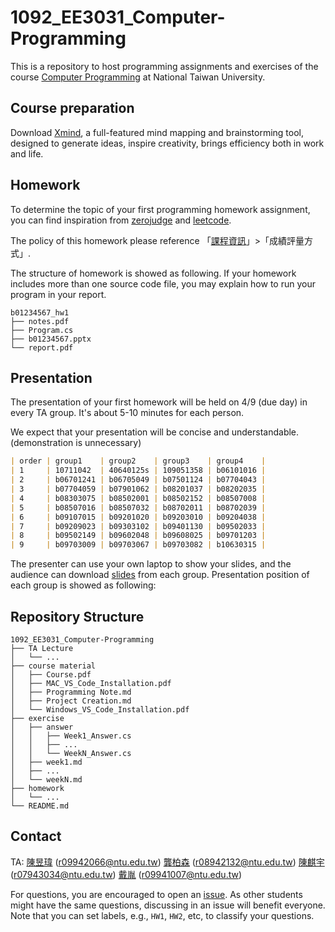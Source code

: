 # 1092_EE3031_Computer-Programming

This is a repository to host programming assignments and exercises of the course [Computer Programming](https://cool.ntu.edu.tw/courses/4605/modules) at National Taiwan University.

## Course preparation

Download [Xmind](https://www.xmind.net/), a full-featured mind mapping and brainstorming tool, designed to generate ideas, inspire creativity, brings efficiency both in work and life.

## Homework

To determine the topic of your first programming homework assignment, you can find inspiration from [zerojudge](https://zerojudge.tw/Problems?tabid=CONTEST#tab01) and [leetcode](https://leetcode.com/problemset/all/?difficulty=Easy). 

The policy of this homework please reference 「[課程資訊](https://cool.ntu.edu.tw/courses/4605/assignments/syllabus)」>「成績評量方式」. 

The structure of homework is showed as following. If your homework includes more than one source code file, you may explain how to run your program in your report.

```
b01234567_hw1
├── notes.pdf
├── Program.cs
├── b01234567.pptx
└── report.pdf
```

## Presentation

The presentation of your first homework will be held on 4/9 (due day) in every TA group. It's about 5-10 minutes for each person. 

We expect that your presentation will be concise and understandable. (demonstration is unnecessary)

```markdown
| order | group1    | group2    | group3    | group4    |
| 1     | 10711042  | 40640125s | 109051358 | b06101016 |
| 2     | b06701241 | b06705049 | b07501124 | b07704043 |
| 3     | b07704059 | b07901062 | b08201037 | b08202035 |
| 4     | b08303075 | b08502001 | b08502152 | b08507008 |
| 5     | b08507016 | b08507032 | b08702011 | b08702039 |
| 6     | b09107015 | b09201020 | b09203010 | b09204038 |
| 7     | b09209023 | b09303102 | b09401130 | b09502033 |
| 8     | b09502149 | b09602048 | b09608025 | b09701203 |
| 9     | b09703009 | b09703067 | b09703082 | b10630315 |
```

The presenter can use your own laptop to show your slides, and the audience can download [slides](https://github.com/fordevoted/1092_EE3031_Computer-Programming/tree/main/homework/HW1) from each group. Presentation position of each group is showed as following:



## Repository Structure
```
1092_EE3031_Computer-Programming
├── TA Lecture
│   └── ...
├── course material
│   ├── Course.pdf
│   ├── MAC_VS_Code_Installation.pdf
│   ├── Programming Note.md
│   ├── Project Creation.md
│   └── Windows_VS_Code_Installation.pdf
├── exercise
│   ├── answer
│   │   ├── Week1_Answer.cs
│   │   ├── ...
│   │   └── WeekN_Answer.cs
│   ├── week1.md
│   ├── ...
│   └── weekN.md
├── homework
│   └── ...
└── README.md

```

## Contact
TA: 
[陳昱瑋](https://www.facebook.com/profile.php?id=100002787313855) (r09942066@ntu.edu.tw)
[龔柏森](https://www.facebook.com/GongBoSen) (r08942132@ntu.edu.tw)
[陳麒宇](https://www.facebook.com/profile.php?id=100001955102682) (r07943034@ntu.edu.tw)
[戴胤](https://www.facebook.com/profile.php?id=100021666273355) (r09941007@ntu.edu.tw)

For questions, you are encouraged to open an [issue](https://github.com/fordevoted/1092_EE3031_Computer-Programming/issues).
As other students might have the same questions, discussing in an issue will benefit everyone.
Note that you can set labels, e.g., `HW1`, `HW2`, etc, to classify your questions.
